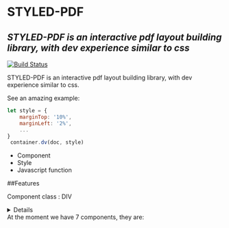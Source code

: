 # STYLED-PDF
## _STYLED-PDF is an interactive pdf layout building library, with dev experience similar to css_

[![Build Status](https://travis-ci.org/joemccann/dillinger.svg?branch=master)](https://travis-ci.org/joemccann/dillinger)

 STYLED-PDF is an interactive pdf layout building library, with dev experience similar to css.
 
 See an amazing example:
 ```js
 let style = {
     marginTop: '10%',
     marginLeft: '2%',
     ...
 }
  container.dv(doc, style)
 ```

- Component
- Style
- Javascript function

##Features

 Component class :
   DIV 
   
 <details>
 
    <summary> div component </summary>
```js
    let style = {
            marginLeft: '45.5%',
            width: '35%',
            heigth: '13%',
            padding: '15%',
            border: [0,0,0],
     }
    container.div(doc, style)
```

 </details>
  At the moment we have 7 components, they are:
